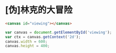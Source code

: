 # [伪]林克的大冒险
```html
<canvas id="viewing"></canvas>
```
```javascript
var canvas = document.getElementById('viewing');
var ctx = canvas.getContext('2d');
canvas.width = 600;
canvas.height = 400;
```